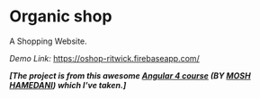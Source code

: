 # Organic shop

A Shopping Website.

*Demo Link:* https://oshop-ritwick.firebaseapp.com/



***[The project is from this awesome [Angular 4 course](https://www.udemy.com/the-complete-angular-master-class/) (BY [MOSH HAMEDANI](https://github.com/mosh-hamedani)) which I've taken.]***



